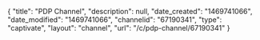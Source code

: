 {
    "title": "PDP Channel",
    "description": null,
    "date_created": "1469741066",
    "date_modified": "1469741066",
    "channelid": "67190341",
    "type": "captivate",
    "layout": "channel",
    "url": "\/c\/pdp-channel\/67190341"
}